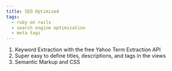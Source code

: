 ```yaml
---
title: SEO Optimized
tags:
  - ruby on rails
  - search engine optimization
  - meta tags
---
```


1. Keyword Extraction with the free Yahoo Term Extraction API
2. Super easy to define titles, descriptions, and tags in the views
3. Semantic Markup and CSS